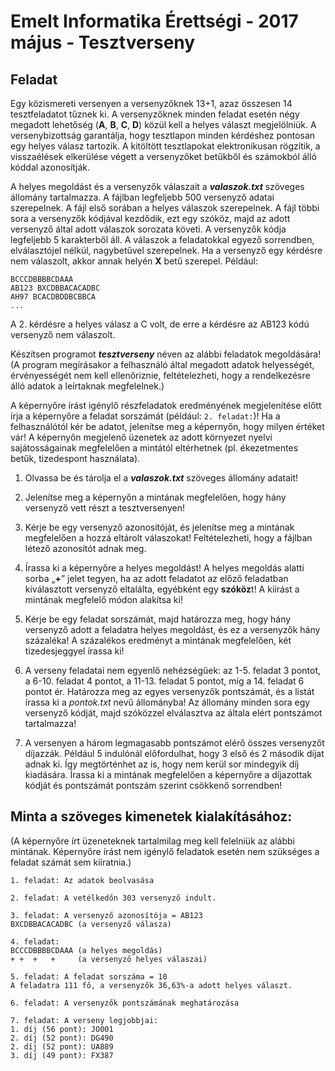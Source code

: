 # Emelt Informatika Érettségi - 2017 május - Tesztverseny

## Feladat
Egy közismereti versenyen a versenyzőknek 13+1, azaz összesen 14 tesztfeladatot tűznek ki. A versenyzőknek minden feladat esetén négy megadott lehetőség (**A**, **B**, **C**, **D**) közül kell a helyes választ megjelölniük. A versenybizottság garantálja, hogy tesztlapon minden kérdéshez pontosan egy helyes válasz tartozik. A kitöltött tesztlapokat elektronikusan rögzítik, a visszaélések elkerülése végett a versenyzőket betűkből és számokból álló kóddal azonosítják.

A helyes megoldást és a versenyzők válaszait a **_valaszok.txt_** szöveges állomány tartalmazza. A fájlban legfeljebb 500 versenyző adatai szerepelnek. A fájl első sorában a helyes válaszok szerepelnek. A fájl többi sora a versenyzők kódjával kezdődik, ezt egy szóköz, majd az adott versenyző által adott válaszok sorozata követi. A versenyzők kódja legfeljebb 5 karakterből áll. A válaszok a feladatokkal egyező sorrendben, elválasztójel nélkül, nagybetűvel szerepelnek. Ha a versenyző egy kérdésre nem válaszolt, akkor annak helyén **X** betű szerepel. Például:

```
BCCCDBBBBCDAAA
AB123 BXCDBBACACADBC
AH97 BCACDBDDBCBBCA
...
```

A 2. kérdésre a helyes válasz a C volt, de erre a kérdésre az AB123 kódú versenyző nem válaszolt.

Készítsen programot **_tesztverseny_** néven az alábbi feladatok megoldására! (A program megírásakor a felhasználó által megadott adatok helyességét, érvényességét nem kell ellenőriznie, feltételezheti, hogy a rendelkezésre álló adatok a leírtaknak megfelelnek.)

A képernyőre írást igénylő részfeladatok eredményének megjelenítése előtt írja a képernyőre a feladat sorszámát (például: `2. feladat:`)! Ha a felhasználótól kér be adatot, jelenítse meg a képernyőn, hogy milyen értéket vár! A képernyőn megjelenő üzenetek az adott környezet nyelvi sajátosságainak megfelelően a mintától eltérhetnek (pl. ékezetmentes betűk, tizedespont használata).

1. Olvassa be és tárolja el a **_valaszok.txt_** szöveges állomány adatait!

2. Jelenítse meg a képernyőn a mintának megfelelően, hogy hány versenyző vett részt a tesztversenyen!

3. Kérje be egy versenyző azonosítóját, és jelenítse meg a mintának megfelelően a hozzá eltárolt válaszokat! Feltételezheti, hogy a fájlban létező azonosítót adnak meg.

4. Írassa ki a képernyőre a helyes megoldást! A helyes megoldás alatti sorba „**+**” jelet tegyen, ha az adott feladatot az előző feladatban kiválasztott versenyző eltalálta, egyébként egy **szóköz**t! A kiírást a mintának megfelelő módon alakítsa ki!

5. Kérje be egy feladat sorszámát, majd határozza meg, hogy hány versenyző adott a feladatra helyes megoldást, és ez a versenyzők hány százaléka! A százalékos eredményt a mintának megfelelően, két tizedesjeggyel írassa ki!

6. A verseny feladatai nem egyenlő nehézségűek: az 1-5. feladat 3 pontot, a 6-10. feladat 4 pontot, a 11-13. feladat 5 pontot, míg a 14. feladat 6 pontot ér. Határozza meg az egyes versenyzők pontszámát, és a listát írassa ki a _pontok.txt_ nevű állományba! Az állomány minden sora egy versenyző kódját, majd szóközzel elválasztva az általa elért pontszámot tartalmazza!

7. A versenyen a három legmagasabb pontszámot elérő összes versenyzőt díjazzák. Például 5 indulónál előfordulhat, hogy 3 első és 2 második díjat adnak ki. Így megtörténhet az is, hogy nem kerül sor mindegyik díj kiadására. Írassa ki a mintának megfelelően a képernyőre a díjazottak kódját és pontszámát pontszám szerint csökkenő sorrendben!

## Minta a szöveges kimenetek kialakításához:

(A képernyőre írt üzeneteknek tartalmilag meg kell felelniük az alábbi mintának.
Képernyőre írást nem igénylő feladatok esetén nem szükséges a feladat számát sem kiíratnia.)

```
1. feladat: Az adatok beolvasása

2. feladat: A vetélkedőn 303 versenyző indult.

3. feladat: A versenyző azonosítója = AB123
BXCDBBACACADBC (a versenyző válasza)

4. feladat:
BCCCDBBBBCDAAA (a helyes megoldás)
+ +  +   +     (a versenyző helyes válaszai)

5. feladat: A feladat sorszáma = 10
A feladatra 111 fő, a versenyzők 36,63%-a adott helyes választ.

6. feladat: A versenyzők pontszámának meghatározása

7. feladat: A verseny legjobbjai:
1. díj (56 pont): JO001
2. díj (52 pont): DG490
2. díj (52 pont): UA889
3. díj (49 pont): FX387
```